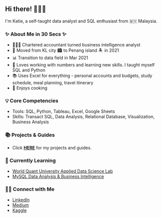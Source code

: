 ## Hi there! 🙋🏻‍♀️

I'm Katie, a self-taught data analyst and SQL enthusiast from 🇲🇾 Malaysia.

### ✨ About Me in 30 Secs ✨
- 👩🏻‍💻 Chartered accountant turned business intelligence analyst
- 🏡 Moved from KL city 🏙 to Penang island 🏝 in 2021
- 📊 Transition to data field in Mar 2021
- 📝 Loves working with numbers and learning new skills. I taught myself SQL and Python
- 📚 Uses Excel for everything - personal accounts and budgets, study schedule, meal planning, travel itinerary
- 🥑 Enjoys cooking

### 💡 Core Competencies
- Tools: SQL, Python, Tableau, Excel, Google Sheets
- Skills: Transact SQL, Data Analysis, Relational Database, Visualization, Business Analysis

### 📚 Projects & Guides
- Click **[HERE](https://github.com/katiehuangx/Portfolio-Guide)** for my projects and guides.

### 📝 Currently Learning
- [World Quant University Applied Data Science Lab](https://github.com/katiehuangx/WQU-Applied-Data-Science-Lab)
- [MySQL Data Analysis & Business Intelligence](https://github.com/katiehuangx/Udemy-MySQL-Data-Analysis-Business-Intelligence)

### 🙌🏻 Connect with Me
- [LinkedIn](https://www.linkedin.com/in/katiehuangx/)
- [Medium](https://katiehuangx.medium.com)
- [Kaggle](https://www.kaggle.com/katiehuangx)
